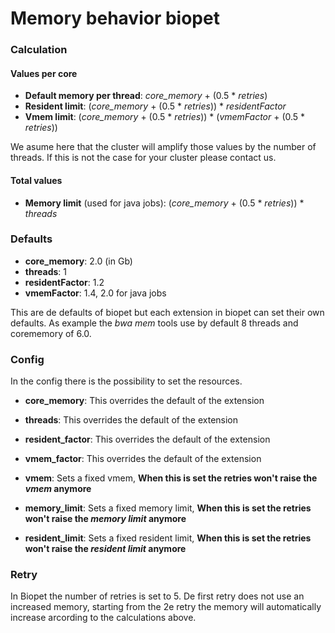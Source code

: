 # Memory behavior biopet

### Calculation

#### Values per core
- **Default memory per thread**: *core_memory* + (0.5 * *retries*)
- **Resident limit**: (*core_memory* + (0.5 * *retries*)) * *residentFactor*
- **Vmem limit**: (*core_memory* + (0.5 * *retries*)) * (*vmemFactor* + (0.5 * *retries*))

We asume here that the cluster will amplify those values by the number of threads. If this is not the case for your cluster please contact us.

#### Total values
- **Memory limit** (used for java jobs): (*core_memory* + (0.5 * *retries*)) * *threads*


### Defaults

- **core_memory**: 2.0 (in Gb)
- **threads**: 1
- **residentFactor**: 1.2
- **vmemFactor**: 1.4, 2.0 for java jobs

This are de defaults of biopet but each extension in biopet can set their own defaults. As example the *bwa mem* tools use by default 8 threads and corememory of 6.0.

### Config

In the config there is the possibility to set the resources.

- **core_memory**: This overrides the default of the extension
- **threads**: This overrides the default of the extension
- **resident_factor**: This overrides the default of the extension
- **vmem_factor**: This overrides the default of the extension

- **vmem**: Sets a fixed vmem, **When this is set the retries won't raise the *vmem* anymore**
- **memory_limit**: Sets a fixed memory limit, **When this is set the retries won't raise the *memory limit* anymore**
- **resident_limit**: Sets a fixed resident limit, **When this is set the retries won't raise the *resident limit* anymore**

### Retry

In Biopet the number of retries is set to 5. De first retry does not use an increased memory, starting from the 2e retry the memory will automatically increase arcording to the calculations above.

